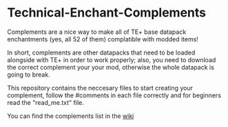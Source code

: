 # Technical-Enchant-Complements
Complements are a nice way to make all of TE+ base datapack enchantments (yes, all 52 of them) complatible with modded items!

In short, complements are other datapacks that need to be loaded alongside with TE+ in order to work properly; also, you need to download the
correct complement your your mod, otherwise the whole datapack is going to break.

This repository contains the neccesary files to start creating your complement, follow the #comments in each file correctly and for beginners read the "read_me.txt" file.

You can find the complements list in the [wiki](https://github.com/Frektip/Technical-Enchant-Complements/wiki)
